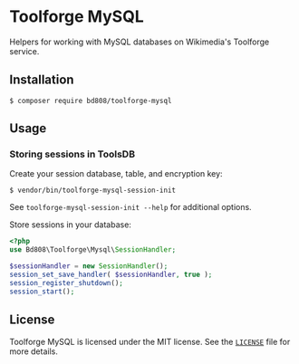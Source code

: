 Toolforge MySQL
===============

Helpers for working with MySQL databases on Wikimedia's Toolforge service.

Installation
------------

```
$ composer require bd808/toolforge-mysql
```

Usage
-----

### Storing sessions in ToolsDB

Create your session database, table, and encryption key:

```
$ vendor/bin/toolforge-mysql-session-init
```

See `toolforge-mysql-session-init --help` for additional options.

Store sessions in your database:
```php
<?php
use Bd808\Toolforge\Mysql\SessionHandler;

$sessionHandler = new SessionHandler();
session_set_save_handler( $sessionHandler, true );
session_register_shutdown();
session_start();
```

License
-------

Toolforge MySQL is licensed under the MIT license. See the
[`LICENSE`](LICENSE) file for more details.
